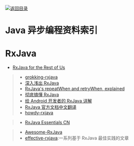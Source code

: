 [![返回目录](https://parg.co/UGo)](https://parg.co/b4z) 
 
 


# Java 异步编程资料索引

# RxJava

* [RxJava for the Rest of Us](https://realm.io/news/mobilization-hugo-visser-rxjava-for-rest-of-us/)

> * [grokking-rxjava](http://blog.danlew.net/2014/09/15/grokking-rxjava-part-1/)
> * [深入浅出 RxJava](http://blog.csdn.net/lzyzsd/article/details/41833541)
> * [RxJava's repeatWhen and retryWhen, explained](http://blog.danlew.net/2016/01/25/rxjavas-repeatwhen-and-retrywhen-explained/)
> * [彻底搞懂 RxJava](http://ms.csdn.net/geek/57742)
> * [给 Android 开发者的 RxJava 详解](http://gank.io/post/560e15be2dca930e00da1083#toc_8)
> * [RxJava 官方文档中文翻译](https://mcxiaoke.gitbooks.io/rxdocs/content/Intro.html)
> * [howdy-rxjava](https://medium.com/fuzz/howdy-rxjava-8f40fef88181#.hzvemavv6)

> * [RxJava Essentials CN](http://rxjava.yuxingxin.com/chapter1/chapter1.html)

> * [Awesome-RxJava](https://github.com/lzyzsd/Awesome-RxJava)
> * [effective-rxjava](https://github.com/mgp/effective-rxjava):一系列基于 RxJava 最佳实践的文章
